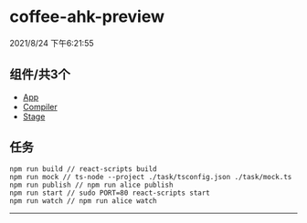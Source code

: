 # coffee-ahk-preview


2021/8/24 下午6:21:55

## 组件/共3个

- [App](./src/component/App.tsx)
- [Compiler](./src/component/Compiler.tsx)
- [Stage](./src/component/Stage.tsx)

## 任务

```shell
npm run build // react-scripts build
npm run mock // ts-node --project ./task/tsconfig.json ./task/mock.ts
npm run publish // npm run alice publish
npm run start // sudo PORT=80 react-scripts start
npm run watch // npm run alice watch
```
---